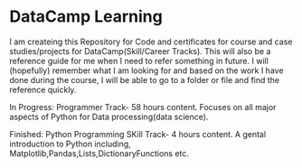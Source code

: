 # DataCamp Learning 
I am createing this Repository for Code and certificates for course and case studies/projects for DataCamp(Skill/Career Tracks). This will also be a reference guide for me when I need to refer something in future. 
I will (hopefully) remember what I am looking for and based on the work I have done during the course, I will be able to go to a folder or file and find the reference quickly. 


In Progress:
Programmer Track- 58 hours content. Focuses on all major aspects of Python for Data processing(data science).  

Finished:
Python Programming SKill Track- 4 hours content. A gental introduction to Python including, Matplotlib,Pandas,Lists,DictionaryFunctions etc.
